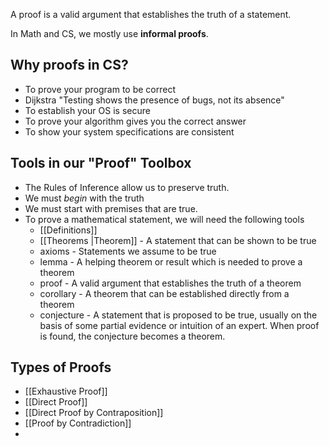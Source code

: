 A proof is a valid argument that establishes the truth of a statement.

In Math and CS, we mostly use **informal proofs**.
## Why proofs in CS?
* To prove your program to be correct
* Dijkstra "Testing shows the presence of bugs, not its absence"
* To establish your OS is secure
* To prove your algorithm gives you the correct answer
* To show your system specifications are consistent
## Tools in our "Proof" Toolbox
* The Rules of Inference allow us to preserve truth.
* We must *begin* with the truth
* We must start with premises that are true.
* To prove a mathematical statement, we will need the following tools
	* [[Definitions]] 
	* [[Theorems |Theorem]] - A statement that can be shown to be true
	* axioms - Statements we assume to be true
	* lemma - A helping theorem or result which is needed to prove a theorem
	* proof - A valid argument that establishes the truth of a theorem
	* corollary - A theorem that can be established directly from a theorem
	* conjecture - A statement that is proposed to be true, usually on the basis of some partial evidence or intuition of an expert. When proof is found, the conjecture becomes a theorem.

## Types of Proofs
- [[Exhaustive Proof]]
- [[Direct Proof]]
- [[Direct Proof by Contraposition]]
- [[Proof by Contradiction]]
- 
